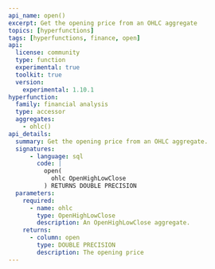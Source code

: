 ```yaml
---
api_name: open()
excerpt: Get the opening price from an OHLC aggregate
topics: [hyperfunctions]
tags: [hyperfunctions, finance, open]
api:
  license: community
  type: function
  experimental: true
  toolkit: true
  version:
    experimental: 1.10.1
hyperfunction:
  family: financial analysis
  type: accessor
  aggregates:
    - ohlc()
api_details:
  summary: Get the opening price from an OHLC aggregate.
  signatures:
      - language: sql
        code: |
          open(
            ohlc OpenHighLowClose
          ) RETURNS DOUBLE PRECISION
  parameters:
    required:
      - name: ohlc
        type: OpenHighLowClose
        description: An OpenHighLowClose aggregate.
    returns:
      - column: open
        type: DOUBLE PRECISION
        description: The opening price
---
```



